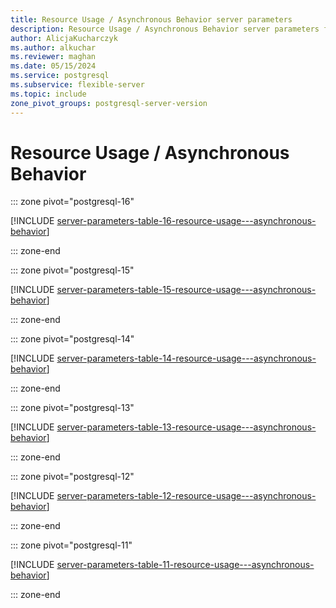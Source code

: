 ```yaml
---
title: Resource Usage / Asynchronous Behavior server parameters
description: Resource Usage / Asynchronous Behavior server parameters for Azure Database for PostgreSQL - Flexible Server.
author: AlicjaKucharczyk
ms.author: alkuchar
ms.reviewer: maghan
ms.date: 05/15/2024
ms.service: postgresql
ms.subservice: flexible-server
ms.topic: include
zone_pivot_groups: postgresql-server-version
---
```

# Resource Usage / Asynchronous Behavior


::: zone pivot="postgresql-16"

[!INCLUDE [server-parameters-table-16-resource-usage---asynchronous-behavior](./includes/server-parameters-table-16-resource-usage---asynchronous-behavior.md)]

::: zone-end


::: zone pivot="postgresql-15"

[!INCLUDE [server-parameters-table-15-resource-usage---asynchronous-behavior](./includes/server-parameters-table-15-resource-usage---asynchronous-behavior.md)]

::: zone-end


::: zone pivot="postgresql-14"

[!INCLUDE [server-parameters-table-14-resource-usage---asynchronous-behavior](./includes/server-parameters-table-14-resource-usage---asynchronous-behavior.md)]

::: zone-end


::: zone pivot="postgresql-13"

[!INCLUDE [server-parameters-table-13-resource-usage---asynchronous-behavior](./includes/server-parameters-table-13-resource-usage---asynchronous-behavior.md)]

::: zone-end


::: zone pivot="postgresql-12"

[!INCLUDE [server-parameters-table-12-resource-usage---asynchronous-behavior](./includes/server-parameters-table-12-resource-usage---asynchronous-behavior.md)]

::: zone-end


::: zone pivot="postgresql-11"

[!INCLUDE [server-parameters-table-11-resource-usage---asynchronous-behavior](./includes/server-parameters-table-11-resource-usage---asynchronous-behavior.md)]

::: zone-end


